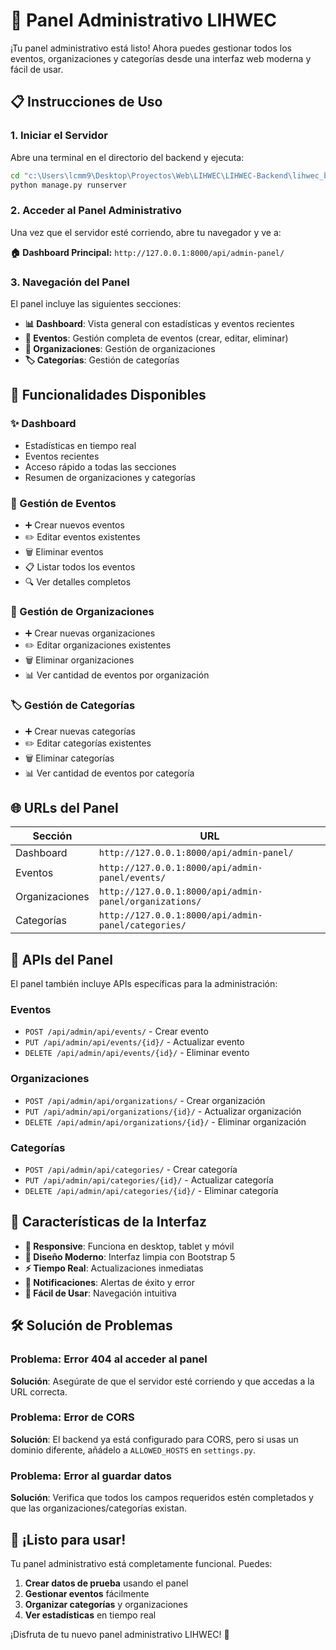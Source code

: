 # 🚀 Panel Administrativo LIHWEC

¡Tu panel administrativo está listo! Ahora puedes gestionar todos los eventos, organizaciones y categorías desde una interfaz web moderna y fácil de usar.

## 📋 Instrucciones de Uso

### 1. Iniciar el Servidor

Abre una terminal en el directorio del backend y ejecuta:

```cmd
cd "c:\Users\lcmm9\Desktop\Proyectos\Web\LIHWEC\LIHWEC-Backend\lihwec_backend"
python manage.py runserver
```

### 2. Acceder al Panel Administrativo

Una vez que el servidor esté corriendo, abre tu navegador y ve a:

**🏠 Dashboard Principal:** `http://127.0.0.1:8000/api/admin-panel/`

### 3. Navegación del Panel

El panel incluye las siguientes secciones:

- **📊 Dashboard**: Vista general con estadísticas y eventos recientes
- **📅 Eventos**: Gestión completa de eventos (crear, editar, eliminar)
- **🏢 Organizaciones**: Gestión de organizaciones
- **🏷️ Categorías**: Gestión de categorías

## 🔧 Funcionalidades Disponibles

### ✨ Dashboard

- Estadísticas en tiempo real
- Eventos recientes
- Acceso rápido a todas las secciones
- Resumen de organizaciones y categorías

### 📅 Gestión de Eventos

- ➕ Crear nuevos eventos
- ✏️ Editar eventos existentes
- 🗑️ Eliminar eventos
- 📋 Listar todos los eventos
- 🔍 Ver detalles completos

### 🏢 Gestión de Organizaciones

- ➕ Crear nuevas organizaciones
- ✏️ Editar organizaciones existentes
- 🗑️ Eliminar organizaciones
- 📊 Ver cantidad de eventos por organización

### 🏷️ Gestión de Categorías

- ➕ Crear nuevas categorías
- ✏️ Editar categorías existentes
- 🗑️ Eliminar categorías
- 📊 Ver cantidad de eventos por categoría

## 🌐 URLs del Panel

| Sección        | URL                                                    |
| -------------- | ------------------------------------------------------ |
| Dashboard      | `http://127.0.0.1:8000/api/admin-panel/`               |
| Eventos        | `http://127.0.0.1:8000/api/admin-panel/events/`        |
| Organizaciones | `http://127.0.0.1:8000/api/admin-panel/organizations/` |
| Categorías     | `http://127.0.0.1:8000/api/admin-panel/categories/`    |

## 🔑 APIs del Panel

El panel también incluye APIs específicas para la administración:

### Eventos

- `POST /api/admin/api/events/` - Crear evento
- `PUT /api/admin/api/events/{id}/` - Actualizar evento
- `DELETE /api/admin/api/events/{id}/` - Eliminar evento

### Organizaciones

- `POST /api/admin/api/organizations/` - Crear organización
- `PUT /api/admin/api/organizations/{id}/` - Actualizar organización
- `DELETE /api/admin/api/organizations/{id}/` - Eliminar organización

### Categorías

- `POST /api/admin/api/categories/` - Crear categoría
- `PUT /api/admin/api/categories/{id}/` - Actualizar categoría
- `DELETE /api/admin/api/categories/{id}/` - Eliminar categoría

## 🎨 Características de la Interfaz

- **📱 Responsive**: Funciona en desktop, tablet y móvil
- **🎨 Diseño Moderno**: Interfaz limpia con Bootstrap 5
- **⚡ Tiempo Real**: Actualizaciones inmediatas
- **🔔 Notificaciones**: Alertas de éxito y error
- **🎯 Fácil de Usar**: Navegación intuitiva

## 🛠️ Solución de Problemas

### Problema: Error 404 al acceder al panel

**Solución**: Asegúrate de que el servidor esté corriendo y que accedas a la URL correcta.

### Problema: Error de CORS

**Solución**: El backend ya está configurado para CORS, pero si usas un dominio diferente, añádelo a `ALLOWED_HOSTS` en `settings.py`.

### Problema: Error al guardar datos

**Solución**: Verifica que todos los campos requeridos estén completados y que las organizaciones/categorías existan.

## 🚀 ¡Listo para usar!

Tu panel administrativo está completamente funcional. Puedes:

1. **Crear datos de prueba** usando el panel
2. **Gestionar eventos** fácilmente
3. **Organizar categorías** y organizaciones
4. **Ver estadísticas** en tiempo real

¡Disfruta de tu nuevo panel administrativo LIHWEC! 🎉

